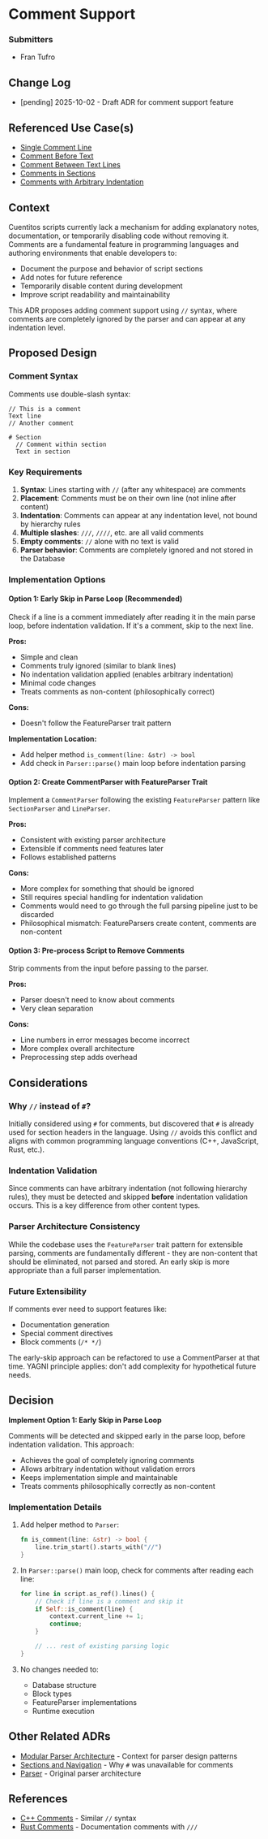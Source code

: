 # Comment Support

### Submitters

- Fran Tufro

## Change Log

- [pending] 2025-10-02 - Draft ADR for comment support feature

## Referenced Use Case(s)

- [Single Comment Line](../../compatibility-tests/00000000020-single-comment-line.md)
- [Comment Before Text](../../compatibility-tests/00000000021-comment-before-text.md)
- [Comment Between Text Lines](../../compatibility-tests/00000000023-comment-between-text-lines.md)
- [Comments in Sections](../../compatibility-tests/00000000025-comments-in-sections.md)
- [Comments with Arbitrary Indentation](../../compatibility-tests/00000000027-comments-with-arbitrary-indentation.md)

## Context

Cuentitos scripts currently lack a mechanism for adding explanatory notes, documentation, or temporarily disabling code without removing it. Comments are a fundamental feature in programming languages and authoring environments that enable developers to:
- Document the purpose and behavior of script sections
- Add notes for future reference
- Temporarily disable content during development
- Improve script readability and maintainability

This ADR proposes adding comment support using `//` syntax, where comments are completely ignored by the parser and can appear at any indentation level.

## Proposed Design

### Comment Syntax

Comments use double-slash syntax:
```cuentitos
// This is a comment
Text line
// Another comment

# Section
  // Comment within section
  Text in section
```

### Key Requirements

1. **Syntax**: Lines starting with `//` (after any whitespace) are comments
2. **Placement**: Comments must be on their own line (not inline after content)
3. **Indentation**: Comments can appear at any indentation level, not bound by hierarchy rules
4. **Multiple slashes**: `///`, `////`, etc. are all valid comments
5. **Empty comments**: `//` alone with no text is valid
6. **Parser behavior**: Comments are completely ignored and not stored in the Database

### Implementation Options

#### Option 1: Early Skip in Parse Loop (Recommended)

Check if a line is a comment immediately after reading it in the main parse loop, before indentation validation. If it's a comment, skip to the next line.

**Pros:**
- Simple and clean
- Comments truly ignored (similar to blank lines)
- No indentation validation applied (enables arbitrary indentation)
- Minimal code changes
- Treats comments as non-content (philosophically correct)

**Cons:**
- Doesn't follow the FeatureParser trait pattern

**Implementation Location:**
- Add helper method `is_comment(line: &str) -> bool`
- Add check in `Parser::parse()` main loop before indentation parsing

#### Option 2: Create CommentParser with FeatureParser Trait

Implement a `CommentParser` following the existing `FeatureParser` pattern like `SectionParser` and `LineParser`.

**Pros:**
- Consistent with existing parser architecture
- Extensible if comments need features later
- Follows established patterns

**Cons:**
- More complex for something that should be ignored
- Still requires special handling for indentation validation
- Comments would need to go through the full parsing pipeline just to be discarded
- Philosophical mismatch: FeatureParsers create content, comments are non-content

#### Option 3: Pre-process Script to Remove Comments

Strip comments from the input before passing to the parser.

**Pros:**
- Parser doesn't need to know about comments
- Very clean separation

**Cons:**
- Line numbers in error messages become incorrect
- More complex overall architecture
- Preprocessing step adds overhead

## Considerations

### Why `//` instead of `#`?

Initially considered using `#` for comments, but discovered that `#` is already used for section headers in the language. Using `//` avoids this conflict and aligns with common programming language conventions (C++, JavaScript, Rust, etc.).

### Indentation Validation

Since comments can have arbitrary indentation (not following hierarchy rules), they must be detected and skipped **before** indentation validation occurs. This is a key difference from other content types.

### Parser Architecture Consistency

While the codebase uses the `FeatureParser` trait pattern for extensible parsing, comments are fundamentally different - they are non-content that should be eliminated, not parsed and stored. An early skip is more appropriate than a full parser implementation.

### Future Extensibility

If comments ever need to support features like:
- Documentation generation
- Special comment directives
- Block comments (`/* */`)

The early-skip approach can be refactored to use a CommentParser at that time. YAGNI principle applies: don't add complexity for hypothetical future needs.

## Decision

**Implement Option 1: Early Skip in Parse Loop**

Comments will be detected and skipped early in the parse loop, before indentation validation. This approach:
- Achieves the goal of completely ignoring comments
- Allows arbitrary indentation without validation errors
- Keeps implementation simple and maintainable
- Treats comments philosophically correctly as non-content

### Implementation Details

1. Add helper method to `Parser`:
   ```rust
   fn is_comment(line: &str) -> bool {
       line.trim_start().starts_with("//")
   }
   ```

2. In `Parser::parse()` main loop, check for comments after reading each line:
   ```rust
   for line in script.as_ref().lines() {
       // Check if line is a comment and skip it
       if Self::is_comment(line) {
           context.current_line += 1;
           continue;
       }

       // ... rest of existing parsing logic
   }
   ```

3. No changes needed to:
   - Database structure
   - Block types
   - FeatureParser implementations
   - Runtime execution

## Other Related ADRs

- [Modular Parser Architecture](000010-modular-parser-architecture.md) - Context for parser design patterns
- [Sections and Navigation](000011-sections-and-navigation.md) - Why `#` was unavailable for comments
- [Parser](000004-parser.md) - Original parser architecture

## References

- [C++ Comments](https://en.cppreference.com/w/cpp/comment) - Similar `//` syntax
- [Rust Comments](https://doc.rust-lang.org/reference/comments.html) - Documentation comments with `///`
